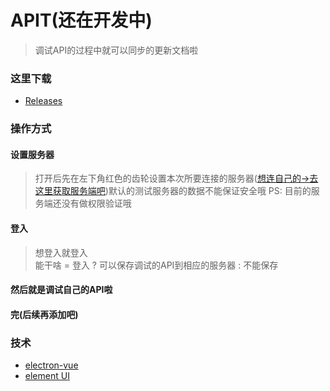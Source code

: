 # APIT(还在开发中)

> 调试API的过程中就可以同步的更新文档啦

### 这里下载

* [Releases](https://github.com/ThisSeanZhang/APIT-Client/releases)

### 操作方式
#### 设置服务器
> 打开后先在左下角红色的齿轮设置本次所要连接的服务器([想连自己的->去这里获取服务端吧](https://github.com/ThisSeanZhang/APIT-Server/releases))默认的测试服务器的数据不能保证安全哦
> PS: 目前的服务端还没有做权限验证哦
#### 登入
> 想登入就登入 <br>
> 能干啥 = 登入 ? 可以保存调试的API到相应的服务器 : 不能保存

#### 然后就是调试自己的API啦

#### 完(后续再添加吧)

### 技术
* [electron-vue](https://github.com/SimulatedGREG/electron-vue)
* [element UI](https://element.eleme.io)

